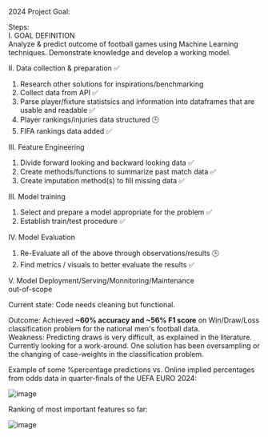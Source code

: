 2024 Project 
Goal: 

Steps:  
I. GOAL DEFINITION  
Analyze & predict outcome of football games using Machine Learning techniques. Demonstrate knowledge and develop a working model.  
  
II. Data collection & preparation ✅  
  1. Research other solutions for inspirations/benchmarking  
  2. Collect data from API ✅  
  3. Parse player/fixture statistsics and information into dataframes that are usable and readable ✅  
  4. Player rankings/injuries data structured 🕒  
  5. FIFA rankings data added ✅
  
III. Feature Engineering  
  1. Divide forward looking and backward looking data ✅  
  2. Create methods/functions to summarize past match data ✅  
  3. Create imputation method(s) to fill missing data ✅
  
III. Model training   
  1. Select and prepare a model appropriate for the problem ✅  
  2. Establish train/test procedure ✅
  
IV. Model Evaluation  
  1. Re-Evaluate all of the above through observations/results 🕒  
  2. Find metrics / visuals to better evaluate the results ✅
  
V. Model Deployment/Serving/Monnitoring/Maintenance  
  out-of-scope  
    

Current state: Code needs cleaning but functional.
  
Outcome: Achieved **~60% accuracy and ~56% F1 score** on Win/Draw/Loss classification problem for the national men's football data.  
Weakness: Predicting draws is very difficult, as explained in the literature. Currently looking for a work-around. One solution has been oversampling or the changing of case-weights in the classification problem.  
  
Example of some %percentage predictions vs. Online implied percentages from odds data in quarter-finals of the UEFA EURO 2024:  
  
![image](https://github.com/user-attachments/assets/b297bd9e-b684-462c-adc6-71bb61d1c300)
  
Ranking of most important features so far:  
  
![image](https://github.com/user-attachments/assets/39a00f76-78b6-42ef-b164-3d1c205256d2)
  
